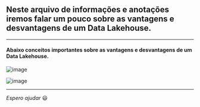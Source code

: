 ## Neste arquivo de informações e anotações iremos falar um pouco sobre as vantagens e desvantagens de um Data Lakehouse.

---

#### Abaixo conceitos importantes sobre as vantagens e desvantagens de um Data Lakehouse.

![image](https://github.com/Phelipe-Sempreboni/tutorials-informations-notes/assets/57469401/2c5010c5-4bdd-4091-80ac-7bad16aa9118)

![image](https://github.com/Phelipe-Sempreboni/tutorials-informations-notes/assets/57469401/331b6068-e80f-49e4-be96-d0b8f50cefec)

---

_Espero ajudar_ :smiley:

